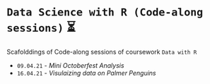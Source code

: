 # `Data Science with R (Code-along sessions)` :hourglass_flowing_sand:
Scafolddings of Code-along sessions of coursework `Data with R`

- `09.04.21` - _*Mini Octoberfest Analysis*_
- `16.04.21` - _*Visulaizing data on Palmer Penguins*_
